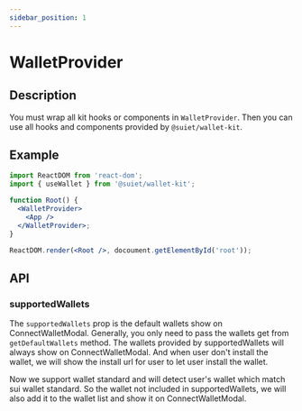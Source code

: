 ```yaml
---
sidebar_position: 1
---
```


# WalletProvider

## Description

You must wrap all kit hooks or components in `WalletProvider`. Then you can use all hooks and components provided by `@suiet/wallet-kit`.

## Example

```jsx
import ReactDOM from 'react-dom';
import { useWallet } from '@suiet/wallet-kit';

function Root() {
  <WalletProvider>
    <App />
  </WalletProvider>;
}

ReactDOM.render(<Root />, docoument.getElementById('root'));
```

## API

### supportedWallets

The `supportedWallets` prop is the default wallets show on ConnectWalletModal. Generally, you only need to pass the wallets get from `getDefaultWallets` method. The wallets provided by supportedWallets will always show on ConnectWalletModal. And when user don't install the wallet, we will show the install url for user to let user install the wallet.

Now we support wallet standard and will detect user's wallet which match sui wallet standard. So the wallet not included in supportedWallets, we will also add it to the wallet list and show it on ConnectWalletModal.
